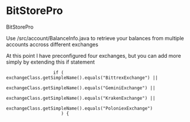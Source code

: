 # BitStorePro
BitStorePro

Use /src/account/BalanceInfo.java to retrieve your balances from multiple accounts accross different exchanges

At this point I have preconfigured four exchanges, but you can add more simply by extending this if statement 

				      if (	exchangeClass.getSimpleName().equals("BittrexExchange") ||
				    		exchangeClass.getSimpleName().equals("GeminiExchange") ||
				    		exchangeClass.getSimpleName().equals("KrakenExchange") ||
				    		exchangeClass.getSimpleName().equals("PoloniexExchange")     		  
				    	 ) {
